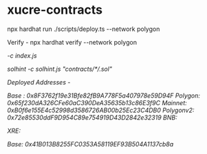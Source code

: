 # xucre-contracts

npx hardhat run ./scripts/deploy.ts --network polygon

Verify - npx hardhat verify --network polygon <address> <space-separated-constructor-inputs>

-c index.js

solhint -c solhint.js "contracts/\*_/_.sol"



Deployed Addresses - 

Base : 0x8F3762f19e31Bfe82fB9A778F5a407978e59D94F
Polygon: 0x65f230dA326CFe60aC390DeA35635b13c86E3f9C
Mainnet: 0xB0f6e155E4c52998d3586726AB00b25Ec23C4DB0
Polygonv2: 0x72e85530ddF9D954C89e754919D43D2842e32319 
BNB: 


XRE: 

Base: 0x41B013B8255FC0353A58119EF93B504A1137cb8a